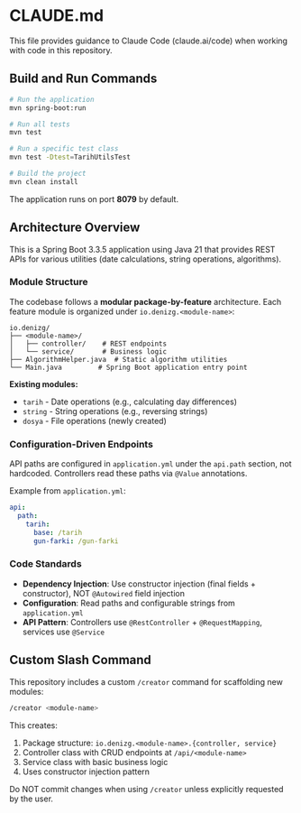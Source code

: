 # CLAUDE.md

This file provides guidance to Claude Code (claude.ai/code) when working with code in this repository.

## Build and Run Commands

```bash
# Run the application
mvn spring-boot:run

# Run all tests
mvn test

# Run a specific test class
mvn test -Dtest=TarihUtilsTest

# Build the project
mvn clean install
```

The application runs on port **8079** by default.

## Architecture Overview

This is a Spring Boot 3.3.5 application using Java 21 that provides REST APIs for various utilities (date calculations, string operations, algorithms).

### Module Structure

The codebase follows a **modular package-by-feature** architecture. Each feature module is organized under `io.denizg.<module-name>`:

```
io.denizg/
├── <module-name>/
│   ├── controller/    # REST endpoints
│   └── service/       # Business logic
├── AlgorithmHelper.java  # Static algorithm utilities
└── Main.java         # Spring Boot application entry point
```

**Existing modules:**
- `tarih` - Date operations (e.g., calculating day differences)
- `string` - String operations (e.g., reversing strings)
- `dosya` - File operations (newly created)

### Configuration-Driven Endpoints

API paths are configured in `application.yml` under the `api.path` section, not hardcoded. Controllers read these paths via `@Value` annotations.

Example from `application.yml`:
```yaml
api:
  path:
    tarih:
      base: /tarih
      gun-farki: /gun-farki
```

### Code Standards

- **Dependency Injection**: Use constructor injection (final fields + constructor), NOT `@Autowired` field injection
- **Configuration**: Read paths and configurable strings from `application.yml`
- **API Pattern**: Controllers use `@RestController` + `@RequestMapping`, services use `@Service`

## Custom Slash Command

This repository includes a custom `/creator` command for scaffolding new modules:

```bash
/creator <module-name>
```

This creates:
1. Package structure: `io.denizg.<module-name>.{controller, service}`
2. Controller class with CRUD endpoints at `/api/<module-name>`
3. Service class with basic business logic
4. Uses constructor injection pattern

Do NOT commit changes when using `/creator` unless explicitly requested by the user.
